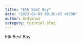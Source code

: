 ```yaml
---
title: "Etk Best Buy"
date: "2023-04-03 08:26:47 +0300"
author: NrdyBhu1
category: tutorial blog
---
```

Etk Best Buy
